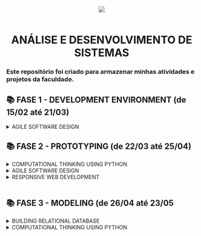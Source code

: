 <div align="center">
<img src="https://wp.eucapacito.com.br/wp-content/uploads/2021/11/FIAP-WHITE-1.png"> 
<br><br>


# ANÁLISE E DESENVOLVIMENTO DE SISTEMAS
</div>

### Este repositório foi criado para armazenar minhas atividades e projetos da faculdade.
## 📚 FASE 1 - DEVELOPMENT ENVIRONMENT (de 15/02 até 21/03)
 <details> 
<summary>AGILE SOFTWARE DESIGN</summary>

[Capítulo 01: Precisamos falar sobre finanças.](/fase01/capitulo01.md)<br>
[Capítulo 02: Mas como um Software é criado?]()<br>
[Capítulo 03: Por onde começamos?]()<br>
[Capítulo 04: Primeiros passos na construção de um software.]()<br>
[Capítulo 05: Atendendo a pedidos!]()<br>
[Capítulo 06: Desvendando a cabeça do usuário.]()<br>
[Capítulo 07: Técnicas nunca são demais...]()<br>
[Capítulo 08: Mãos à obra!]()<br>
[Capítulo 09: Materializando o projeto.]()<br>
[Capítulo 10: Vamos aprender a programar?]()

</details>

## 📚 FASE 2 - PROTOTYPING (de 22/03 até 25/04)

<details>
<summary>COMPUTATIONAL THINKING USING PYTHON</summary>

[Capítulo 01: E que comecem os preparativos!]()<br>
[Capítulo 02: Quando a máquina começa a tomar decisões.]()<br>
[Capítulo 03: Andar em círculos não é necessariamente ruim...]()<br>
[Capítulo 04: Quem tem o nome na lista?]()
</details>

<details>
<summary>AGILE SOFTWARE DESIGN</summary>

[Capítulo 05: Entendendo o ponto de vista do usuário.]()<br>
[Capítulo 06: Infelizmente, diagramas não são o suficiente...]()<br>
[Capítulo 09: Quanto vale o show?]()
</details>

<details>
<summary>RESPONSIVE WEB DEVELOPMENT</summary>

[Capítulo 07: A experiência do usuário é um assunto sério!]()<br>
[Capítulo 08: Quem vê interface, vê coração.]()<br>
</details>
<br>

## 📚 FASE 3 - MODELING (de 26/04 até 23/05

<details>
<summary>BUILDING RELATIONAL DATABASE</summary>

[Capítulo 01: O app começa a tomar forma!]()<br>
[Capítulo 02: Onde guardar as informações geradas?]()<br>
[Capítulo 03: Como guardar as informações?]()<br>
[Capítulo 04: O Modelo de Entidade-Relacionamento.]()<br>
[Capítulo 05:]()<br>
[Capítulo 06:]()<br>
[Capítulo 07:]()
</details>

<details>
<summary>COMPUTATIONAL THINKING USING PYTHON</summary>

[Capítulo 08:]()<br>
[Capítulo 09:]()

</details>
